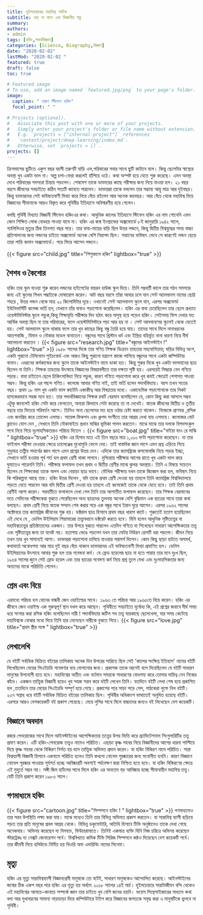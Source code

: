 ```yaml
---
title: হুইলচেয়ারের মহাবিশ্ব পর্যটক 
subtitle: হার না মানা এক বিজ্ঞানীর গল্প 
summary: 
authors:
- admin
tags: [হকিং,পদার্থবিজ্ঞান]
categories: [Science, Biography,বিজ্ঞান]
date: "2020-02-02"
lastMod: "2020-02-02 "
featured: true
draft: false
toc: true 

# Featured image
# To use, add an image named `featured.jpg/png` to your page's folder. 
image:
  caption: " তরুণ স্টিফেন হকিং"
  focal_point: " "

# Projects (optional).
#   Associate this post with one or more of your projects.
#   Simply enter your project's folder or file name without extension.
#   E.g. `projects = ["internal-project"]` references 
#   `content/project/deep-learning/index.md`.
#   Otherwise, set `projects = []`.
projects: []
---
```


ক্রিসমাসের ছুটিতে একুশ বছর বয়সী তরুণটি বাড়ি এল,পরিবারের সবার সাথে ছুটি কাটাবে বলে। কিন্তু ছেলেটার স্বাস্থ্যের অবস্থা খুব একটা ভাল না। অল্প চলা-ফেরা করলেই হাঁপিয়ে ওঠে। কথা অস্পষ্ট হয়ে যেতে শুরু করেছে। এমন অবস্থা দেখে পরিবারের সদস্যরা চিন্তায় পড়লেন। শেষমেশ তাকে ডাক্তারের কাছে পরীক্ষার জন্য নিয়ে যাওয়া হল। ২১ বছর বয়সে জীবনের সবচাইতে কঠিন সত্যটি জানতে পারলেন। ডাক্তাররা তাকে বললেন তার সম্ভাব্য আয়ু মাত্র আর দুইবছর। কিন্তু ডাক্তারদের সেই ভবিষ্যতবাণী মিথ্যা করে দিয়ে বেঁচে রইলেন আর অনেক কয়বছর। আর বেঁচে থেকে মহাবিশ্ব নিয়ে বিজ্ঞানের সীমানাকে আরও বিস্তৃত করে পৃথিবীর ইতিহাসে অবিস্মরণীয় হয়ে গেলেন। 

বলছি পৃথিবী বিখ্যাত বিজ্ঞানী স্টিফেন হকিংএর কথা। আধুনিক কালের ইতিহাসে স্টিফেন হকিং এর নাম শোনেনি এমন কোন শিক্ষিত লোক বোধহয় পাওয়া যাবে না। হকিং এর জন্ম ইংল্যান্ডের অক্সফোর্ডে ৮ই জানুয়ারি ১৯৪২ সালে, গ্যালিলিওর মৃত্যুর ঠিক তিনশত বছর পরে। তার বাবা-মায়ের বাড়ি ছিল উত্তর লন্ডনে, কিন্তু দ্বিতীয় বিশ্বযুদ্ধের সময় বাচ্চা প্রতিপালনের জন্য লন্ডনের চাইতে অক্সফোর্ড অনেক বেশি নিরাপদ ছিল। সন্তানের ভবিষ্যৎ ভেবে সে কারণেই লন্ডন ছেড়ে তারা পাড়ি জমান অক্সফোর্ডে। পরে ফিরে আসেন লন্ডনে। 

 {{< figure src="child.jpg" title="শিশুকালে হকিং"  lightbox="true" >}}
## শৈশব ও কৈশোর 
হকিং তার স্কুল যাওয়া শুরু করেন লন্ডনের হাইগেটের বায়রন হাউজ স্কুল দিয়ে।  তিনি পরবর্তী কালে তার পঠন সমস্যার জন্য এই স্কুলের শিখন পদ্ধতিকে দোষারোপ করেন। আট বছর বয়সে তাঁরা আবার চলে যান সেন্ট অ্যালবানস নামের ছোট্ট শহরে , উত্তর লন্ডন থেকে মাত্র ২০ কিলোমিটার দূরে। ওখানেই সেন্ট অ্যালবানস স্কুলে যান, এরপর অক্সফোর্ড ইউনিভার্সিটি কলেজ ভর্তি হন; যেখানে তাঁর বাবাও পড়াশোনা করেছিলেন। হকিং এর বাবা চেয়েছিলেন তার ছেলে প্রখ্যাত ওয়েস্টমিনিস্টার স্কুলে পড়ুক,কিন্তু শিক্ষাবৃত্তি পরীক্ষার দিন হঠাৎ করে অসুস্থ হয়ে পড়েন হকিং। সেইসময় ফিস দেবার মত আর্থিক অবস্থা ছিল না তার পরিবারের, ফলে ওয়েস্টমিনিস্টারে পড়া আর হয় না । সেন্ট আলবানসের স্কুলেই থেকে যেতেই হয়। সেন্ট আলবানস স্কুলে থাকার ফলে তার খুব কাছের কিছু বন্ধু তৈরি হয়ে যায়। তাদের সাথে মিলে নানাধরনের আতশবাজি , বিমান ও নৌকার মডেল বানাতেন। বন্ধুদের সাথে খ্রিস্টান ধর্ম এবং ইন্দ্রিয় বহির্ভূত নানা ধারণা নিয়ে দীর্ঘ আলোচনা করতেন । 
{{< figure src="research.jpg" title="বন্ধুদের আইনস্টাইন !" lightbox="true" >}}
১৯৫৮ সালের দিকে তার গণিত শিক্ষক ডিক্রান তাহতার সহযোগিতায়; ঘড়ির বিভিন্ন অংশ, একটা পুরানো টেলিফোন সুইচবোর্ড এবং আরও কিছু পুরানো যন্ত্রাংশ কাজে লাগিয়ে বন্ধুদের সাথে একটা কম্পিউটার বানান। এধরনের কর্মকান্ডের জন্য স্কুলে তাকে আইনস্টাইন নামে ডাকা হত। কিন্তু শুরুর দিকে খুব একটা ভালমানের ছাত্র ছিলেন না তিনি। শিক্ষক তাহতার উৎসাহে বিজ্ঞানের বিষয়াবলীতে তার দক্ষতা সৃষ্টি হয়। এরপরেই সিদ্ধান্ত নেন গণিতে পড়ার। বাবা চাইতেন ছেলে চিকিৎসাবিদ্যা নিয়ে পড়ুক, কারণ গণিতে পড়াশোনা করে খুব কমই ক্ষেত্রেই পেশাগত পাওয়া সম্ভব। কিন্তু হকিং এর পছন্দ গণিত। কলেজে আবার গণিত নাই, তাই ভর্তি হলেন পদার্থবিদ্যায়। বয়স তখন সতের বছর। প্রথম ১৮ মাস খুব একটা ভাল কাটেনি একাকীত্ব আর  বিষণ্ণতার মধ্যে। একাডেমিক পড়াশোনাকে তার নিকট হাস্যকরভাবে সহজ মনে হত। তার পদার্থবিজ্ঞানের শিক্ষক রবার্ট বেরমান বলেছিলেন যে, কোন কিছু করা আসলে সম্ভব এটুকু জানলেই হকিং সেটা করে ফেলতেন, অন্যরা কিভাবে সেটা করেছে তা না দেখেই। স্নাতক জীবনের দ্বিতীয় ও তৃতীয় বছরে তার ভিতরে পরিবর্তন আসে। তিনিও অন্য ছেলেদের মত হয়ে ওঠার চেষ্টা করতে থাকেন। নিজেকে প্রাণবন্ত ,রসিক এবং জনপ্রিয় করে তোলেন এসময়। সায়েন্স ফিকশন এবং ধ্রুপদ সংগীতে তার আগ্রহ দেখা যায় এসময়ে। কলেজের বোট ক্লাবেও যোগ দেন , সেখানে তিনি নৌকাবাইচে প্রধান মাঝির ভূমিকা পালন করতেন। মাঝে মাঝে তার দলকে বিপদসংকুল পথে নিয়ে গিয়ে দুঃসাহসিকতারও পরিচয় দিতেন । 
{{< figure src="boat.jpg" title="বাইয়া যাও রে মাঝি " lightbox="true" >}}
হকিং এর হিসাব মতে এই তিন বছরে মাত্র ১,০০০ ঘণ্টা পড়াশোনা করেছেন। যা তার ফাইনাল পরীক্ষা দেওয়ার ক্ষেত্রে চ্যালেঞ্জের মুখোমুখি ফেলে দেয়। তাই বাস্তবিক জ্ঞান লাগে এমন প্রশ্ন এড়িয়ে গিয়ে শুধুমাত্র তত্ত্বীয় পদার্থের জ্ঞান লাগে এমন প্রশ্নের উত্তর দেন। এদিকে তার ক্যামব্রিজে কসমোলজি নিয়ে পড়ার ইচ্ছা, সেখানে ভর্তি হওয়ার পূর্ব শর্ত হল প্রথম শ্রেণী থাকা লাগবে। দুশ্চিন্তায় পরীক্ষার আগের রাতে খুব একটা ভাল করে ঘুমাতেও পারেননি তিনি। পরীক্ষার ফলাফল তখন প্রথম ও দ্বিতীয় শ্রেণীর মাঝে ঝুলন্ত অবস্থায়। তিনি এ বিষয়ে সচেতন ছিলেন যে শিক্ষকেরা তাকে অলস এবং বেয়াড়া ছাত্র ভাবে। মৌখিক পরীক্ষায় যখন তাকে জিজ্ঞেস করা হল, ভবিষ্যৎ নিয়ে কি পরিকল্পনা আছে তার। হকিং উত্তর দিলেন , যদি তাকে প্রথম শ্রেণী দেওয়া হয় তাহলে তিনি ক্যামব্রিজ বিশ্ববিদ্যালয়ে পড়তে যেতে পারবেন আর যদি দ্বিতীয় শ্রেণী দেওয়া হয় তাহলে এই কলেজেই তাকে থেকে যেতে হবে। তাই তিনি প্রথম শ্রেণীই আশা করেন। পরবর্তীতে ফলাফলে দেখা গেল তিনি তার আশাতীত ফলাফল করেছেন। তার শিক্ষক বেরমানের মতে সেদিনের পরীক্ষকেরা বুঝতে পেরেছিলেন অন্য ছাত্রদের তুলনায় অনেক বেশি বুদ্ধিমান এক ছাত্রের সাথে তারা কথা বলছেন। 
প্রথম শ্রেণী নিয়ে স্নাতক সম্মান শেষ করার পরে এক বন্ধুর সাথে ইরান ঘুরে আসেন। এরপর ১৯৬২ সালের অক্টোবরে তার ক্যামব্রিজ জীবনের শুরু হয়। ডক্টরাল ছাত্র হিসাবে প্রথম বছর খারাপ কাটে। শুরুতেই হতাশ হয়েছিলেন এই দেখে যে , ডেনিস উইলিয়াম শিয়ামারের তত্ত্বাবধানে ডক্টরেট করতে হবে। যিনি হলেন আধুনিক সৃষ্টিতত্ত্বের বা মহাবিশ্বতত্ত্বের প্রতিষ্ঠাতাদের একজন। তার উপরে বুঝতে পারলেন এতদিন গণিতে যা শিখেছেন সাধারণ আপেক্ষিকতার তত্ত্ব এবং সৃষ্টিতত্ত্বের জন্য তা যথেষ্ট নয়।  হতাশায় ভেঙে পড়লেন যখন তার মোটর নিউরন রোগটি ধরা পড়লো। জীবন নিয়ে তখন তার খুব সামান্যই আশা। ডাক্তাররা পড়াশোনা চালিয়ে যাওয়ার পরামর্শ দিলেন। কোন কিছু ছাড়া হাটতে অসমর্থ, কথাবার্তা অবোধগম্য আর মাত্র দুই বছর বেঁচে থাকবে ডাক্তারদের এই ভবিষ্যতবাণী মিথ্যা প্রমাণিত হল। ডেনিস উইলিয়ামের উৎসাহে আবার শুরু হল তার গবেষনা কর্ম। যে ফ্রেড হয়েলের ছাত্র না হতে পারায় তার মনে দুঃখ ছিল, ১৯৬৪ সালের জুনে সেই ফ্রেড হয়েল এবং তার ছাত্রের গবেষণা কর্ম নিয়ে প্রশ্ন তুলে মেধা এবং দুঃসাহসিকতার জন্য অন্যদের মাঝে পরিচিতি পেলেন। 

## প্রেম এবং বিয়ে 
এরমধ্যে পরিচয় হল বোনের বান্ধবী জেন ওয়াইল্ডের সাথে। ১৯৬৩ তে পরিচয় আর ১৯৬৫তে বিয়ে করেন। হকিং এর জীবনে জেন ওয়াইল্ড এক গুরুত্বপূর্ণ স্থান দখল করে আছেন।  পৃথিবীতে সবচাইতে দূর্বোধ্য কি, এই প্রশ্নের জবাবে দীর্ঘ সময় ধরে সংসার করা রসিক হকিং বলেছিলেন নারী ! পদার্থবিদ্যার জটিল সব তত্ত্ব যারকাছে ছেলেখেলা, যার সময় কেটেছে মহাবিশ্বকে বোঝার মধ্যে দিয়ে তিনি হার মেনেছেন নারীকে বুঝতে গিয়ে। 
{{< figure src="love.jpg" title="প্রথম স্ত্রীর সঙ্গে " lightbox="true" >}}

## লেখালেখি
যে বইটি সর্বাধিক বিক্রিত বইয়ের তালিকায় অনেক দিন উপরের সারিতে ছিল সেই 'কালের সংক্ষিপ্ত ইতিহাস' নামের বইটি লিখেছিলেন মেয়ের পিএইচডি গবেষণার ব্যয় যোগানোর জন্য। প্রকাশক তাকে আগেই বলে দিয়েছিলেন যে বইটি সাধারণ মানুষের উপযোগী হতে হবে। মহাবিশ্বের অতীত এবং বর্তমান সময়কে সাধারণের বোধগম্য করে তোলার দায়িত্ব নেন নিজের কাঁধে। একজন তাত্ত্বিক বিজ্ঞানী হয়েও খুব সহজ সরল করে বইটি লেখেন তিনি। যতদিনে বইটি লেখা শেষ হয়ে প্রকাশিত হল ,ততদিনে তার মেয়ের পিএইচডি সম্পূর্ণ হয়ে গেছে। প্রকাশের পরে সাড়া পড়ে গেল, পাঠকেরা লুফে নিল বইটি। ২৩৭ সপ্তাহ ধরে বইটি সর্বাধিক বিক্রিত বইয়ের তালিকায় ছিল। পৃথিবীর অধিকাংশ ভাষাতেই অনূদিত হয়েছে বইটি। এরপরে আরও বেশকয়েকটি বই প্রকাশ পেয়েছে। মেয়ে লুসির সাথে মিলে বাচ্চাদের জন্যও বই লিখেছেন বেশ কয়েকটি।  

## বিজ্ঞানে অবদান 
রজার পেনরোজের সাথে মিলে আইনস্টাইনের আপেক্ষিকতার তত্ত্বের উপর ভিত্তি করে গ্র্যাভিটেশনাল সিংগুলারিটির তত্ত্ব প্রমাণ করেন। এটি হকিং-পেনরোজ তত্ত্বও নামেও পরিচিত। এছাড়া কৃষ্ণ গহবর নিয়ে বিজ্ঞানীদের আগের ধারনা পাল্টিয়ে দিয়ে কৃষ্ণ গহবর থেকে বিকিরণ নির্গত হয় বলে তাত্ত্বিক অভিমত প্রদান করেন। যা হকিং বিকিরণ নামে পরিচিত। সারা বিশ্বব্যাপী বিজ্ঞানী হিসাবে একনামে পরিচিত হলেও তিনি কখনো নোবেল পুরষ্কারের জন্য মনোনীত হননি। কারণ বিজ্ঞানে নোবেল পুরষ্কার পাওয়ার পূর্বশর্ত হচ্ছে আবিষ্কারটি অবশ্যই পর্যবেক্ষণ দ্বারা নিশ্চিত হতে হবে। যা হকিং বিকিরণের ক্ষেত্রে এই মুহুর্তে সম্ভব নয়। সঙ্গী জিম হার্টলের সাথে মিলে হকিং এর অন্যতম বড় আবিষ্কার হচ্ছে সীমানাহীন মহাবিশ্ব তত্ত্ব। যেটি তিনি প্রকাশ করেন ১৯৮৩ সালে। 

## গণমাধ্যমে হকিং 
{{< figure src="cartoon.jpg" title="সিম্পসনে হকিং ! " lightbox="true" >}}
গণমাধ্যমেও তার সরব উপস্থিতি লক্ষ্য করা যায়। মাঝে মধ্যেও তিনি তার বিভিন্ন অভিমত প্রকাশ করতেন। যা সারাবিশ্ব ব্যাপী ছড়িয়ে পড়ত তার প্রতি মানুষের প্রবল আগ্রহ থেকে। বিভিন্ন ডকুমেন্টারি, অতিথি হিসাবে টিভি অনুষ্ঠানেও তাকে দেখা গেছে অনেকবার। অভিনয় করেছেন দ্য বিগব্যাং, ফিউচারামাতে। তিনিই একমাত্র ব্যক্তি যিনি নিজ চরিত্রে অভিনয় করেছেন স্টারট্রেকঃ দ্য নেক্সট জেনারেশন পর্বে।  বিশ্ববিখ্যাত কমিক টিভি সিরিজ সিম্পসনে কন্ঠও দিয়েছেন বেশ কয়েকটি পর্বে। তার জীবনী নিয়ে হলিউডে নির্মিত হয় থিওরি অফ এভরিথিং নামের সিনেমা। 

## মৃত্যু
হকিং এর মৃত্যু সারাবিশ্বব্যাপী বিজ্ঞানপ্রেমী মানুষকে তো বটেই, সাধারণ মানুষকেও আন্দোলিত করেছে। আইনস্টাইনের জন্মের ঠিক একশ বছর পরে হকিং এর মৃত্যু হয় অর্থ্যাৎ ২০১৮ সালের ১৪ই মার্চ। হুইলচেয়ারে সারাটাজীবন বন্দি থেকেও এই মহাবিশ্বের আনাচে-কানাচে সম্পর্কে জ্ঞান তার চাইতে খুব বেশি জনের হয়নি। ভয়েস সিন্থেসাইজারের মাধ্যমে কথা বলা আর মুখাবয়বের সামান্য নাড়াচাড়া দিয়ে কম্পিউটারে টাইপ করে বিজ্ঞানের জগতকে সমৃদ্ধ করা এ মানুষটিকে ভুলবে না পৃথিবী। 
